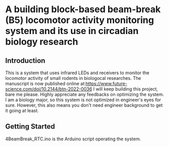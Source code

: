 # A building block-based beam-break (B5) locomotor activity monitoring system and its use in circadian biology research
## Introduction
This is a system that uses infrared LEDs and receivers to monitor the locomotor activity of small rodents in biologocal researches.
The manuscript is now published online at:https://www.future-science.com/doi/10.2144/btn-2022-0036
I will keep building this project, bare me please. Highly appreciate any feedbacks on optimizing the system. I am a biology major, so this system is not optimized in engineer's eyes for sure. However, this also means you don't need engineer background to get it going at least.

## Getting Started

4BeamBreak_RTC.ino is the Arduino script operating the system.
